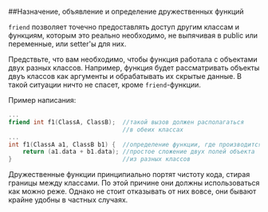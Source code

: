 ##Назначение, объявление и определение дружественных функций

`friend` позволяет точечно предоставлять доступ другим классам и функциям, которым это реально необходимо, не выпячивая в public или переменные, или setter'ы для них.

Предствьте, что вам необходимо, чтобы функция работала с объектами двух разных классов. Например, функция будет рассматривать объекты двуъ классов как аргументы и обрабатывать их скрытые данные. В такой ситуации ничто не спасет, кроме `friend`-функции.

Пример написания:
```cpp
...
friend int f1(ClassA, ClassB); 	//такой вызов должен располагаться
								//в обеих классах
...
int f1(ClassA a1, ClassB b1) {	//определение функции, где производится
	return (a1.data + b1.data);	//простое сложение двух полей объекта
}								//из разных классов
```

Дружественные функции принципиально портят чистоту кода, стирая границы между классами. По этой причине они должны использоваться как можно реже. Однако не стоит отказывать от них вовсе, они бывают крайне удобны в частных случаях.